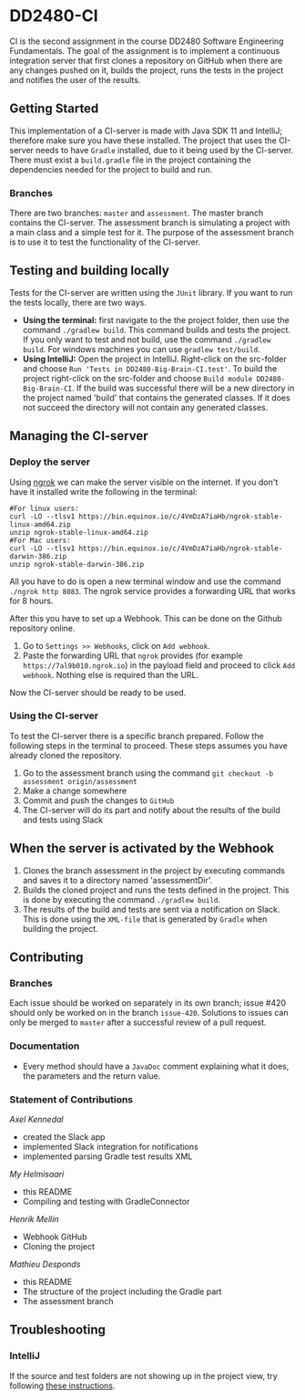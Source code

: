 # DD2480-CI
CI is the second assignment in the course DD2480 Software Engineering Fundamentals. The goal of the assignment is to implement a continuous integration server that first clones a repository on GitHub when there are any changes pushed on it, builds the project, runs the tests in the project and notifies the user of the results. 

## Getting Started
This implementation of a CI-server is made with Java SDK 11 and IntelliJ; therefore make sure you have these installed. The project that uses the CI-server needs to have `Gradle` installed, due to it being used by the CI-server. There must exist a `build.gradle` file in the project containing the dependencies needed for the project to build and run.

### Branches
There are two branches: `master` and `assessment`. The master branch contains the CI-server. The assessment branch is simulating a project with a main class and a simple test for it. The purpose of the assessment branch is to use it to test the functionality of the CI-server. 

## Testing and building locally
Tests for the CI-server are written using the `JUnit` library. If you want to run the tests locally, there are two ways.
* **Using the terminal:** first navigate to the the project folder, then use the command `./gradlew build`. This command builds and tests the project. If you only want to test and not build, use the command `./gradlew build`. For windows machines you can use `gradlew test/build`.
* **Using IntelliJ:** Open the project in IntelliJ. Right-click on the src-folder and choose `Run 'Tests in DD2480-Big-Brain-CI.test'`. To build the project right-click on the src-folder and choose  `Build module DD2480-Big-Brain-CI`.
If the build was successful there will be a new directory in the project named 'build' that contains the generated classes. If it does not succeed the directory will not contain any generated classes.

## Managing the CI-server
### Deploy the server
Using [ngrok](https://ngrok.com/) we can make the server visible on the internet. 
If you don't have it installed write the following in the terminal:

```
#For linux users: 
curl -LO --tlsv1 https://bin.equinox.io/c/4VmDzA7iaHb/ngrok-stable-linux-amd64.zip
unzip ngrok-stable-linux-amd64.zip 
#For Mac users:
curl -LO --tlsv1 https://bin.equinox.io/c/4VmDzA7iaHb/ngrok-stable-darwin-386.zip
unzip ngrok-stable-darwin-386.zip
```

All you have to do is open a new terminal window and use the command `./ngrok http 8083`. The ngrok service provides a forwarding URL that works for 8 hours.

After this you have to set up a Webhook. This can be done on the Github repository online.
1. Go to `Settings >> Webhooks`, click on `Add webhook`.
1. Paste the forwarding URL that `ngrok` provides (for example `https://7al9b010.ngrok.io`) in the payload field and proceed to click `Add webhook`. Nothing else is required than the URL.

Now the CI-server should be ready to be used. 

### Using the CI-server
To test the CI-server there is a specific branch prepared. Follow the following steps in the terminal to proceed. These steps assumes you have already cloned the repository.
1. Go to the assessment branch using the command `git checkout -b assessment origin/assessment`
1. Make a change somewhere
1. Commit and push the changes to `GitHub`
1. The CI-server will do its part and notify about the results of the build and tests using Slack

## When the server is activated by the Webhook
1. Clones the branch assessment in the project by executing commands and saves it to a directory named 'assessmentDir'.
1. Builds the cloned project and runs the tests defined in the project. This is done by executing the command `./gradlew build`.
1. The results of the build and tests are sent via a notification on Slack. This is done using the `XML-file` that is generated by `Gradle` when building the project.

## Contributing
### Branches
Each issue should be worked on separately in its own branch; issue #420 should only be worked on in the branch `issue-420`. Solutions to issues can only be merged to `master` after a successful review of a pull request.

### Documentation
* Every method should have a `JavaDoc` comment explaining what it does, the parameters and the return value. 

### Statement of Contributions
_Axel Kennedal_
* created the Slack app
* implemented Slack integration for notifications
* implemented parsing Gradle test results XML
    
_My Helmisaari_
 * this README
 * Compiling and testing with GradleConnector

       
_Henrik Mellin_
 * Webhook GitHub
 * Cloning the project

   
_Mathieu Desponds_
 * this README
 * The structure of the project including the Gradle part 
 * The assessment branch 
    
## Troubleshooting
### IntelliJ
If the source and test folders are not showing up in the project view, try following [these instructions](https://stackoverflow.com/questions/5816419/intellij-does-not-show-project-folders).
